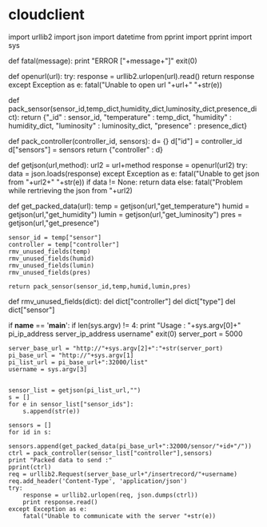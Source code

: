# cloudclient
import urllib2
import json
import datetime
from pprint import pprint
import sys

def fatal(message):
    print "ERROR ["+message+"]"
    exit(0)

def openurl(url):
    try:
        response = urllib2.urlopen(url).read()
        return response
    except Exception as e:
        fatal("Unable to open url "+url+" "+str(e))

def pack_sensor(sensor_id,temp_dict,humidity_dict,luminosity_dict,presence_dict):
    return {"_id" : sensor_id, "temperature" : temp_dict, "humidity" : humidity_dict, "luminosity" : luminosity_dict, "presence" : presence_dict}

def pack_controller(controller_id, sensors):
    d= {}
    d["id"] = controller_id
    d["sensors"] = sensors
    return {"controller" : d}

def getjson(url,method):
    url2 = url+method
    response = openurl(url2)
    try:
        data = json.loads(response)
    except Exception as e:
        fatal("Unable to get json from "+url2+" "+str(e))
    if data != None:
        return data
    else:
        fatal("Problem while rertrieving the json from "+url2)

def get_packed_data(url):
    temp = getjson(url,"get_temperature")
    humid = getjson(url,"get_humidity")
    lumin = getjson(url,"get_luminosity")
    pres = getjson(url,"get_presence")
    
    sensor_id = temp["sensor"]
    controller = temp["controller"]
    rmv_unused_fields(temp)
    rmv_unused_fields(humid)
    rmv_unused_fields(lumin)
    rmv_unused_fields(pres)
    
    return pack_sensor(sensor_id,temp,humid,lumin,pres)


def rmv_unused_fields(dict):
    del dict["controller"]
    del dict["type"]
    del dict["sensor"]

if __name__ == '__main__':
    if len(sys.argv) != 4:
        print "Usage : "+sys.argv[0]+" pi_ip_address server_ip_address username"
        exit(0)
    server_port = 5000
    
    server_base_url = "http://"+sys.argv[2]+":"+str(server_port)
    pi_base_url = "http://"+sys.argv[1]
    pi_list_url = pi_base_url+":32000/list"
    username = sys.argv[3]
    
    
    sensor_list = getjson(pi_list_url,"")
    s = []
    for e in sensor_list["sensor_ids"]:
        s.append(str(e))
    
    sensors = []
    for id in s:
        sensors.append(get_packed_data(pi_base_url+":32000/sensor/"+id+"/"))
    ctrl = pack_controller(sensor_list["controller"],sensors)
    print "Packed data to send :"
    pprint(ctrl)
    req = urllib2.Request(server_base_url+"/insertrecord/"+username)
    req.add_header('Content-Type', 'application/json')
    try:
        response = urllib2.urlopen(req, json.dumps(ctrl))
        print response.read()
    except Exception as e:
        fatal("Unable to communicate with the server "+str(e))



